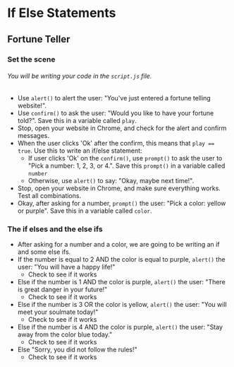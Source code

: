 # If Else Statements

## Fortune Teller
### Set the scene
###### You will be writing your code in the `script.js` file.
* Use `alert()` to alert the user: "You've just entered a fortune telling website!".
* Use `confirm()` to ask the user: "Would you like to have your fortune told?". Save this in a variable called `play`.
* Stop, open your website in Chrome, and check for the alert and confirm messages.
* When the user clicks 'Ok' after the confirm, this means that `play == true`. Use this to write an if/else statement: 
  * If user clicks 'Ok' on the `confirm()`, use `prompt()` to ask the user to "Pick a number: 1, 2, 3, or 4.". Save this `prompt()` in a variable called `number`
  * Otherwise, use `alert()` to say: "Okay, maybe next time!". 
* Stop, open your website in Chrome, and make sure everything works. Test all combinations.
* Okay, after asking for a number, `prompt()` the user: "Pick a color: yellow or purple". Save this in a variable called `color`.

### The if elses and the else ifs
* After asking for a number and a color, we are going to be writing an if and some else ifs.
* If the number is equal to 2 AND the color is equal to purple, `alert()` the user: "You will have a happy life!"
  * Check to see if it works
* Else if the number is 1 AND the color is purple, `alert()` the user: "There is great danger in your future!"
  * Check to see if it works
* Else if the number is 3 OR the color is yellow, `alert()` the user: "You will meet your soulmate today!"
  * Check to see if it works
* Else if the number is 4 AND the color is purple, `alert()` the user: "Stay away from the color blue today."
  * Check to see if it works
* Else "Sorry, you did not follow the rules!"
  * Check to see if it works
